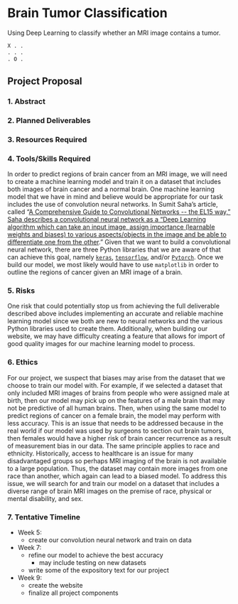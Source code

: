 # Brain Tumor Classification
Using Deep Learning to classify whether an MRI image contains a tumor.

```python
X . . 
. . . 
. O . 
```

## Project Proposal
### 1. Abstract


### 2. Planned Deliverables


### 3. Resources Required


### 4. Tools/Skills Required
In order to predict regions of brain cancer from an MRI image, we will need to create a machine learning model and train it on a dataset that includes both images of brain cancer and a normal brain. One machine learning model that we have in mind and believe would be appropriate for our task includes the use of convolution neural networks. In Sumit Saha’s article, called “[A Comprehensive Guide to  Convolutional Networks -- the EL15 way,” Saha describes a convolutional neural network as a “Deep Learning algorithm which can take an input image, assign importance (learnable weights and biases) to various aspects/objects in the image and be able to differentiate one from the other](https://towardsdatascience.com/a-comprehensive-guide-to-convolutional-neural-networks-the-eli5-way-3bd2b1164a53).” Given that we want to build a convolutional neural network, there are three Python libraries that we are aware of that can achieve this goal, namely [`keras`](https://www.datacamp.com/community/tutorials/convolutional-neural-networks-python), [`tensorflow`](https://www.tensorflow.org/tutorials/images/classification), and/or [`Pytorch`](https://pytorch.org/tutorials/beginner/blitz/cifar10_tutorial.html). Once we build our model, we most likely would have to use `matplotlib` in order to outline the regions of cancer given an MRI image of a brain. 

### 5. Risks
One risk that could potentially stop us from achieving the full deliverable described above includes implementing an accurate and reliable machine learning model since we both are new to neural networks and the various Python libraries used to create them. Additionally, when building our website, we may have difficulty creating a feature that allows for import of good quality images for our machine learning model to process. 

### 6. Ethics
For our project, we suspect that biases may arise from the dataset that we choose to train our model with. For example, if we selected a dataset that only included MRI images of brains from people who were assigned male at birth, then our model may pick up on the features of a male brain that may not be predictive of all human brains. Then, when using the same model to predict regions of cancer on a female brain, the model may perform with less accuracy. This is an issue that needs to be addressed because in the real world if our model was used by surgeons to section out brain tumors, then females would have a higher risk of brain cancer recurrence as a result of measurement bias in our data. The same principle applies to race and ethnicity. Historically, access to healthcare is an issue for many disadvantaged groups so perhaps MRI imaging of the brain is not available to a large population. Thus, the dataset may contain more images from one race than another, which again can lead to a biased model. To address this issue, we will search for and train our model on a dataset that includes a diverse range of brain MRI images on the premise of race, physical or mental disability, and sex.

### 7. Tentative Timeline
- Week 5:
	- create our convolution neural network and train on data
- Week 7:
	- refine our model to achieve the best accuracy
		- may include testing on new datasets
	- write some of the expository text for our project
- Week 9:
	- create the website
	- finalize all project components 